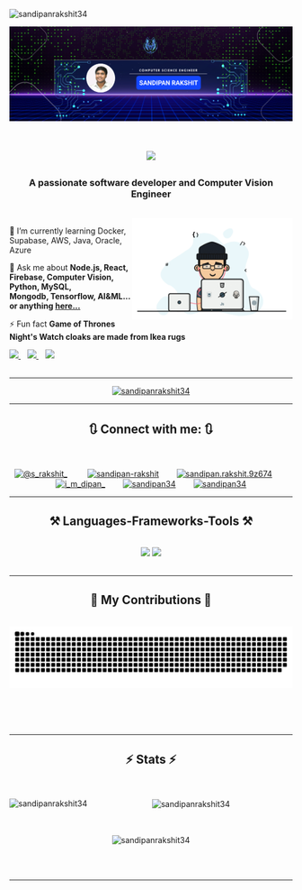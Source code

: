 <p align="left"> <img src="https://komarev.com/ghpvc/?username=sandipanrakshit34&label=Profile%20views&color=0e75b6&style=flat" alt="sandipanrakshit34" /> </p>

![logo](https://github.com/sandipanrakshit34/sandipanrakshit34/blob/main/Sandipan_Rakshit.png)

<h1 align="center">
    <img src="https://readme-typing-svg.herokuapp.com/?font=Righteous&color=34F700&size=35&center=true&vCenter=true&width=500&height=70&duration=4000&lines=Hi+There!+👋;+I'm+Sandipan+Rakshit!;I'm+a+Data+Analyst;I'm+a+Computer+Vision+Engineer" />
</h1>
<h3 align="center">A passionate software developer and Computer Vision Engineer</h3>

<br/>

 <img align="right" src="https://github.com/sandipanrakshit34/sandipanrakshit34/blob/main/engineer.gif" height ="180" />
 
 <p align="left">
     🌱 I’m currently learning Docker, Supabase, AWS, Java, Oracle, Azure

💬 Ask me about **Node.js, React, Firebase, Computer Vision, Python, MySQL, <br>
Mongodb, Tensorflow, AI&ML... or anything&nbsp;[here...](https://github.com/sandipanrakshit34)** 

⚡ Fun fact **Game of Thrones Night's Watch cloaks are made from Ikea rugs** </p>

 
<div align="left"> 
  <a href="mailto:sandipanrakshit6@gmail.com">
    <img src="https://img.shields.io/badge/Gmail-333333?style=for-the-badge&logo=gmail&logoColor=red" />
  </a>&nbsp&nbsp
  <a href="https://www.linkedin.com/in/sandipan-rakshit/" target="_main">
    <img src="https://img.shields.io/badge/LinkedIn-0077B5?style=for-the-badge&logo=linkedin&logoColor=white" target="_main" />
  </a>&nbsp&nbsp
  <a href="https://sandipanrakshit.netlify.app/" target="_main">
     <img src="https://img.shields.io/badge/Portfolio-FF5722?style=for-the-badge&logo=todoist&logoColor=white" target="_main" /> <!-- sqlite, safari, google-chrome are other good icon options -->
  </a>
</div>
<br>
<hr>

<p align="center"> <a href="https://github.com/ryo-ma/github-profile-trophy"><img src="https://github-profile-trophy.vercel.app/?username=sandipanrakshit34" alt="sandipanrakshit34" /></a> </p>
<hr>
<h2 align="center">🔃 Connect with me: 🔃</h2>
<br/>
<div> 
<p align="center">
<a href="https://twitter.com/@s_rakshit_" target="blank"><img align="center" src="https://raw.githubusercontent.com/rahuldkjain/github-profile-readme-generator/master/src/images/icons/Social/twitter.svg" alt="@s_rakshit_" height="30" width="40" /></a>&nbsp&nbsp&nbsp&nbsp&nbsp&nbsp&nbsp&nbsp
<a href="https://linkedin.com/in/sandipan-rakshit" target="blank"><img align="center" src="https://raw.githubusercontent.com/rahuldkjain/github-profile-readme-generator/master/src/images/icons/Social/linked-in-alt.svg" alt="sandipan-rakshit" height="30" width="40" /></a>&nbsp&nbsp&nbsp&nbsp&nbsp&nbsp&nbsp
<a href="https://fb.com/sandipan.rakshit.9z674" target="blank"><img align="center" src="https://raw.githubusercontent.com/rahuldkjain/github-profile-readme-generator/master/src/images/icons/Social/facebook.svg" alt="sandipan.rakshit.9z674" height="30" width="40" /></a>&nbsp&nbsp&nbsp&nbsp&nbsp&nbsp&nbsp
<a href="https://instagram.com/i_m_dipan_" target="blank"><img align="center" src="https://raw.githubusercontent.com/rahuldkjain/github-profile-readme-generator/master/src/images/icons/Social/instagram.svg" alt="i_m_dipan_" height="30" width="40" /></a>&nbsp&nbsp&nbsp&nbsp&nbsp&nbsp&nbsp
<a href="https://www.hackerrank.com/sandipan34" target="blank"><img align="center" src="https://raw.githubusercontent.com/rahuldkjain/github-profile-readme-generator/master/src/images/icons/Social/hackerrank.svg" alt="sandipan34" height="30" width="40" /></a>&nbsp&nbsp&nbsp&nbsp&nbsp&nbsp&nbsp
<a href="https://www.leetcode.com/sandipan34" target="blank"><img align="center" src="https://raw.githubusercontent.com/rahuldkjain/github-profile-readme-generator/master/src/images/icons/Social/leet-code.svg" alt="sandipan34" height="30" width="40" /></a>
</p>
</div>

 <hr/>
 
<h2 align="center">⚒️ Languages-Frameworks-Tools ⚒️</h2>
<br/>
<div align="center">
    <img src="https://skillicons.dev/icons?i=react,bootstrap,mui,html,css,vscode,github,figma,tailwind,git,r,azure" />
    <img src="https://skillicons.dev/icons?i=nodejs,python,javascript,typescript,express,firebase,mongodb,c,java,nextjs,mysql,flask" /><br>
</div>

<br/>
<hr/>

<div align="center">
  <h2>🐍 My Contributions 🐍</h2>
  <br>
  <img alt="snake eating my contributions" src="https://github.com/sandipanrakshit34/sandipanrakshit34/blob/main/github-contribution-grid-snake-dark.svg" />
  
  <br/><br/><br/>
</div>

<hr/>

<h2 align="center">⚡ Stats ⚡</h2>
<br>
<div align=center>
  <p><img align="left" src="https://github-readme-stats.vercel.app/api/top-langs?username=sandipanrakshit34&show_icons=true&locale=en&layout=compact" alt="sandipanrakshit34" /></p>

<p>&nbsp;<img align="center" src="https://github-readme-stats.vercel.app/api?username=sandipanrakshit34&show_icons=true&locale=en" alt="sandipanrakshit34" /></p>
</br>
<p><img align="center" src="https://github-readme-streak-stats.herokuapp.com/?user=sandipanrakshit34&" alt="sandipanrakshit34" /></p>

</div>

<br/><br/>

<hr/>

<br/>
